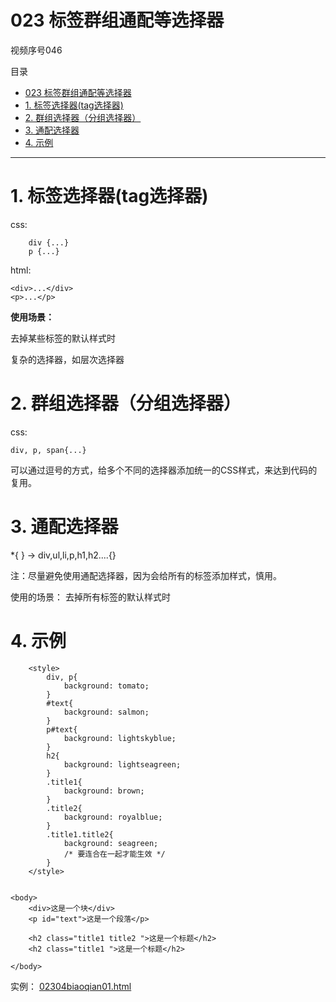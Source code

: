 # 023 标签群组通配等选择器

视频序号046

目录
- [023 标签群组通配等选择器](#023-标签群组通配等选择器)
- [1. 标签选择器(tag选择器)](#1-标签选择器tag选择器)
- [2. 群组选择器（分组选择器）](#2-群组选择器分组选择器)
- [3. 通配选择器](#3-通配选择器)
- [4. 示例](#4-示例)

***

# 1. 标签选择器(tag选择器)

css:

```
	div {...}
	p {...}
```

html:

```
<div>...</div>
<p>...</p>
```

**使用场景：**

去掉某些标签的默认样式时

复杂的选择器，如层次选择器



# 2. 群组选择器（分组选择器）

css:

```
div, p, span{...}
```

可以通过逗号的方式，给多个不同的选择器添加统一的CSS样式，来达到代码的复用。



# 3. 通配选择器

 *{  } ->  div,ul,li,p,h1,h2....{}  

注：尽量避免使用通配选择器，因为会给所有的标签添加样式，慎用。

使用的场景： 去掉所有标签的默认样式时



# 4. 示例

```
    <style>
        div, p{
            background: tomato;
        }
        #text{
            background: salmon;
        }
        p#text{
            background: lightskyblue;
        }
        h2{
            background: lightseagreen;
        }
        .title1{
            background: brown;
        }
        .title2{
            background: royalblue;
        }
        .title1.title2{
            background: seagreen;
            /* 要连合在一起才能生效 */
        }
    </style>
    
    
<body>
    <div>这是一个块</div>
    <p id="text">这是一个段落</p>

    <h2 class="title1 title2 ">这是一个标题</h2>
    <h2 class="title1 ">这是一个标题</h2>
    
</body>
```

实例： [02304biaoqian01.html](02304biaoqian01.html) 